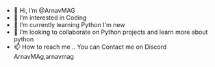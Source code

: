 - 👋 Hi, I’m @ArnavMAG
- 👀 I’m interested in Coding
- 🌱 I’m currently learning Python I'm new
- 💞️ I’m looking to collaborate on Python projects and learn more about python
- 📫 How to reach me .. You can Contact me on Discord ArnavMAg,arnavmag

<!---
ArnavMAG/ArnavMAG is a ✨ special ✨ repository because its `README.md` (this file) appears on your GitHub profile.
You can click the Preview link to take a look at your changes.
--->
